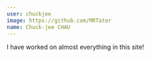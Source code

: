 ```yaml
---
user: chuckjee
image: https://github.com/MRTater
name: Chuck-jee CHAU
---
```

I have worked on almost everything in this site!
